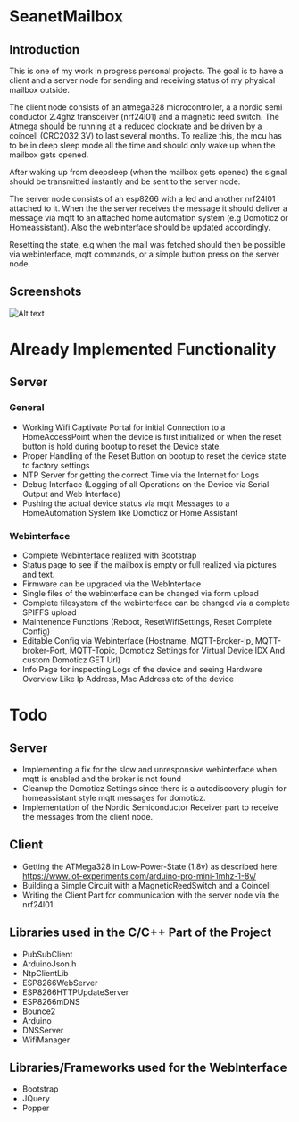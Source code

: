 # SeanetMailbox

## Introduction

This is one of my work in progress personal projects.
The goal is to have a client and a server node for sending and receiving status
of my physical mailbox outside.

The client node consists of an atmega328 microcontroller, a a nordic semi conductor 2.4ghz transceiver (nrf24l01) and a magnetic reed switch.
The Atmega should be running at a reduced clockrate and be driven by a coincell (CRC2032 3V) to last several months.
To realize this, the mcu has to be in deep sleep mode all the time and should only wake up when the mailbox gets opened.

After waking up from deepsleep (when the mailbox gets opened) the signal should be transmitted instantly and be sent to the server node.

The server node consists of an esp8266 with a led and another nrf24l01 attached to it.
When the the server receives the message it should deliver a message via mqtt to an attached home automation system (e.g Domoticz or Homeassistant).
Also the webinterface should be updated accordingly.

Resetting the state, e.g when the mail was fetched should then be possible via webinterface, mqtt commands, or a simple button press on the server node.

## Screenshots

![Alt text](img.jpg?raw=true "Title")

# Already Implemented Functionality

## Server

### General
- Working Wifi Captivate Portal for initial Connection to a HomeAccessPoint when the device is first initialized or when the reset button is hold during bootup to reset the Device state.
- Proper Handling of the Reset Button on bootup to reset the device state to factory settings
- NTP Server for getting the correct Time via the Internet for Logs
- Debug Interface (Logging of all Operations on the Device via Serial Output and Web Interface)
- Pushing the actual device status via mqtt Messages to a HomeAutomation System like Domoticz or Home Assistant

### Webinterface

- Complete Webinterface realized with Bootstrap
- Status page to see if the mailbox is empty or full realized via pictures and text.
- Firmware can be upgraded via the WebInterface
- Single files of the webinterface can be changed via form upload
- Complete filesystem of the webinterface can be changed via a complete SPIFFS upload
- Maintenence Functions (Reboot, ResetWifiSettings, Reset Complete Config)
- Editable Config via Webinterface (Hostname, MQTT-Broker-Ip, MQTT-broker-Port, MQTT-Topic, Domoticz Settings for Virtual Device IDX And custom Domoticz GET Url)
- Info Page for inspecting Logs of the device and seeing Hardware Overview Like Ip Address, Mac Address etc of the device

# Todo 

## Server
- Implementing a fix for the slow and unresponsive webinterface when mqtt is enabled and the broker is not found
- Cleanup the Domoticz Settings since there is a autodiscovery plugin for homeassistant style mqtt messages for domoticz.
- Implementation of the Nordic Semiconductor Receiver part to receive the messages from the client node.

## Client

- Getting the ATMega328 in Low-Power-State (1.8v) as described here: 
https://www.iot-experiments.com/arduino-pro-mini-1mhz-1-8v/
- Building a Simple Circuit with a MagneticReedSwitch and a Coincell
- Writing the Client Part for communication with the server node via the nrf24l01

## Libraries used in the C/C++ Part of the Project

- PubSubClient
- ArduinoJson.h
- NtpClientLib
- ESP8266WebServer
- ESP8266HTTPUpdateServer
- ESP8266mDNS
- Bounce2
- Arduino
- DNSServer
- WifiManager

## Libraries/Frameworks used for the WebInterface

- Bootstrap
- JQuery
- Popper
